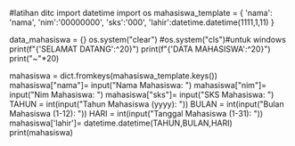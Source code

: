 #latihan ditc 
import datetime
import os
mahasiswa_template = {
    'nama': 'nama',
    'nim':'00000000',
    'sks':'000',
    'lahir':datetime.datetime(1111,1,11)
}

data_mahasiswa = {}
os.system("clear")
#os.system("cls")#untuk windows
print(f"{'SELAMAT DATANG':^20}")
print(f"{'DATA MAHASISWA':^20}")
print("~"*20)

mahasiswa = dict.fromkeys(mahasiswa_template.keys())
mahasiswa["nama"]= input("Nama Mahasiswa: ")
mahasiswa["nim"]= input("Nim Mahasiswa: ")
mahasiswa["sks"]= input("SKS Mahasiswa: ")
TAHUN = int(input("Tahun Mahasiswa (yyyy): "))
BULAN = int(input("Bulan Mahasiswa (1-12): "))
HARI = int(input("Tanggal Mahasiswa (1-31): "))
mahasiswa['lahir']= datetime.datetime(TAHUN,BULAN,HARI)
print(mahasiswa)

